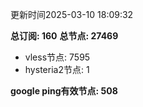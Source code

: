 更新时间2025-03-10 18:09:32

**总订阅: 160**
**总节点: 27469**
- vless节点: 7595
- hysteria2节点: 1

**google ping有效节点: 508**
